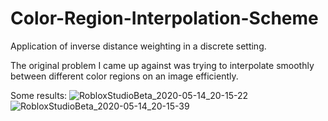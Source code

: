 # Color-Region-Interpolation-Scheme
Application of inverse distance weighting in a discrete setting.

The original problem I came up against was trying to interpolate smoothly between different color regions on an image efficiently.

Some results:
![RobloxStudioBeta_2020-05-14_20-15-22](https://user-images.githubusercontent.com/33347703/81976141-fcf09800-961f-11ea-9277-5ff5a0627dbc.png)
![RobloxStudioBeta_2020-05-14_20-15-39](https://user-images.githubusercontent.com/33347703/81976144-feba5b80-961f-11ea-8913-646b679da399.png)
